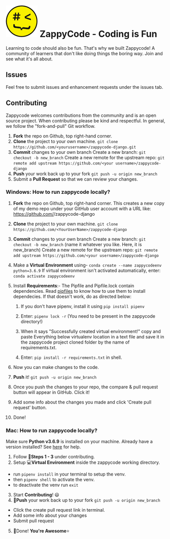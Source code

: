   
# ![](sitewide/static/sitewide/ZappyCodeLogoMini.png) ZappyCode - Coding is Fun
Learning to code should also be fun. That's why we built Zappycode! A community of learners that don't like doing things the boring way. Join and see what it's all about. 

## Issues
Feel free to submit issues and enhancement requests under the issues tab. 

## Contributing
Zappycode welcomes contributions from the community and is an open source project. When contributing please be kind and respectful. In general, we follow the "fork-and-pull" Git workflow.

1. **Fork** the repo on Github, top right-hand corner.
2. **Clone** the project to your own machine.
`git clone https://github.com/<yourusername>/zappycode-django.git`
3. **Commit** changes to your own branch
Create a new branch:
`git checkout -b new_branch`
Create a new remote for the upstream repo:
`git remote add upstream https://github.com/<your username>/zappycode-django`
4. **Push** your work back up to your fork
`git push -u origin new_branch`
5. Submit a **Pull Request** so that we can review your changes.

### Windows: How to run zappycode locally?

1. **Fork** the repo on Github, top right-hand corner.
	This creates a new copy of my demo repo under your GitHub user account with a URL like: https://github.com/<YourUserName>/zappycode-django

2. **Clone** the project to your own machine.
	`git clone https://github.com/<YourUserName>/zappycode-django`

3. **Commit** changes to your own branch
	Create a new branch:
		`git checkout -b new_branch`
		(name it whatever you like. Here, it is new_branch)
	Create a new remote for the upstream repo:
		`git remote add upstream https://github.com/<your username>/zappycode-django`

4. Make a **Virtual Environment** using- `conda create --name zappycodeenv python=3.6.9`
  If virtual environment isn't activated automatically, enter: `conda activate zappycodeenv`

5. Install **Requirements**:-
   The Pipfile and Pipfile.lock contain dependencies. Read [pipfiles](https://www.jetbrains.com/help/pycharm/using-pipfile.html)
   to know how to use them to install dependecies. If that doesn't work, do as directed below:
	
	1) If you don't have pipenv, install it using `pip install pipenv`

	2) Enter: `pipenv lock -r` (You need to be present in the zappycode directory!)

	3) When it says "Successfully created virtual environment!"
	  copy and paste Everything below virtualenv location in a text file and save it in the zappycode project cloned folder by the name of requirements.txt.

	4) Enter: `pip install -r requirements.txt` in shell. 

6. Now you can make changes to the code.

7. **Push** it! `git push -u origin new_branch`

8. Once you push the changes to your repo, the compare & pull request button will appear in GitHub. Click it!

9. Add some info about the changes you made and click 'Create pull request' button.

10. Done!

### Mac: How to run zappycode locally?

Make sure **Python v3.6.9** is installed on your machine. Already have a version installed? See [here](https://realpython.com/intro-to-pyenv/) for help. 

1. Follow :page_with_curl:**Steps 1 - 3** under contributing.
2. Setup :computer:**Virtual Environment** inside the zappycode working directory.
* run `pipenv install` in your terminal to setup the venv.
* then `pipenv shell` to activate the venv.
* to deactivate the venv run `exit`
3. Start **Contributing**! :smiley:
4. :rocket:**Push** your work back up to your fork
`git push -u origin new_branch`
* Click the create pull request link in terminal.
* Add some info about your changes
* Submit pull request
5. :tada:Done! **You're Awesome**:star:
